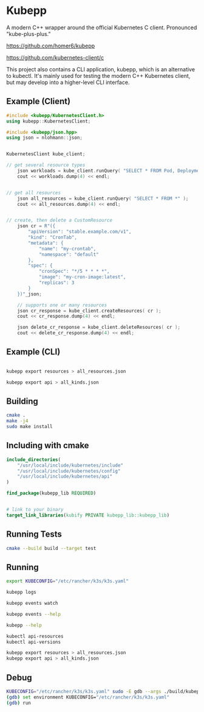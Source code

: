 # Kubepp

A modern C++ wrapper around the official Kubernetes C client. Pronounced "kube-plus-plus."

https://github.com/homer6/kubepp

https://github.com/kubernetes-client/c

This project also contains a CLI application, kubepp, which is an alternative to kubectl. It's mainly used for testing the modern C++ Kubernetes client, but may develop into a higher-level CLI interface.



## Example (Client)

```c++
#include <kubepp/KubernetesClient.h>
using kubepp::KubernetesClient;

#include <kubepp/json.hpp>
using json = nlohmann::json;


KubernetesClient kube_client;

// get several resource types
    json workloads = kube_client.runQuery( "SELECT * FROM Pod, Deployment, stable.example.com/v1:CronTab" );
    cout << workloads.dump(4) << endl;


// get all resources
    json all_resources = kube_client.runQuery( "SELECT * FROM *" );
    cout << all_resources.dump(4) << endl;


// create, then delete a CustomResource
    json cr = R"({
        "apiVersion": "stable.example.com/v1",
        "kind": "CronTab",
        "metadata": {
            "name": "my-crontab",
            "namespace": "default"
        },
        "spec": {
            "cronSpec": "*/5 * * * *",
            "image": "my-cron-image:latest",
            "replicas": 3
        }
    })"_json;

    // supports one or many resources
    json cr_response = kube_client.createResources( cr );
    cout << cr_response.dump(4) << endl;

    json delete_cr_response = kube_client.deleteResources( cr );
    cout << delete_cr_response.dump(4) << endl;
```

## Example (CLI)

```bash

kubepp export resources > all_resources.json

kubepp export api > all_kinds.json

```



## Building

```bash
cmake .
make -j4
sudo make install
```

## Including with cmake

```cmake
include_directories(
    "/usr/local/include/kubernetes/include"
    "/usr/local/include/kubernetes/config"
    "/usr/local/include/kubernetes/api"
)

find_package(kubepp_lib REQUIRED)


# link to your binary
target_link_libraries(kubify PRIVATE kubepp_lib::kubepp_lib)
```


## Running Tests

```bash
cmake --build build --target test
```


## Running

```bash
export KUBECONFIG="/etc/rancher/k3s/k3s.yaml"

kubepp logs

kubepp events watch

kubepp events --help

kubepp --help

kubectl api-resources
kubectl api-versions

kubepp export resources > all_resources.json
kubepp export api > all_kinds.json
```


## Debug


```bash
KUBECONFIG="/etc/rancher/k3s/k3s.yaml" sudo -E gdb --args ./build/kubepp logs
(gdb) set environment KUBECONFIG="/etc/rancher/k3s/k3s.yaml"
(gdb) run
```


